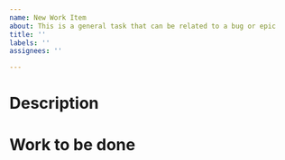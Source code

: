 ```yaml
---
name: New Work Item
about: This is a general task that can be related to a bug or epic
title: ''
labels: ''
assignees: ''

---
```


<!--

When creating an work item, please do the following:

1. Tag this issue with the appropriate system label based on what will be impacted

Venn Agent => agent
Venn Server => server
Venn Control => control
Venn Development => development project

You can tag multiple systems to this issue depending on the depth of the work.

2. Set this issue's type to "Task" or "Bug"
3. If applicable, associate this issue to a milestone.
4. If applicable, associate this task to a parent' issue i.e. epic.

A priority will be assigned by the maintainers once the issue is created
-->

# Description
<!-- Describe what this task's goal is -->

# Work to be done
<!--Breakdown the sub-tasks here -->
